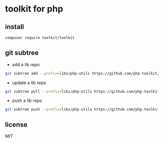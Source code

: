 # toolkit for php

## install

```bash
composer require toolkit/toolkit
```

## git subtree

- add a lib repo

```bash
git subtree add --prefix=libs/php-utils https://github.com/php-toolkit/php-utils master --squash
```

- update a lib repo

```bash
git subtree pull --prefix=libs/php-utils https://github.com/php-toolkit/php-utils master --squash
```

- push a lib repo

```bash
git subtree push --prefix=libs/php-utils https://github.com/php-toolkit/php-utils master
```

## license

MIT
